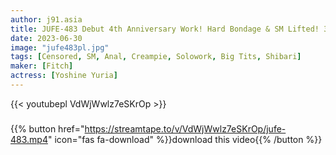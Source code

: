 ```yaml
---
author: j91.asia
title: JUFE-483 Debut 4th Anniversary Work! Hard Bondage & SM Lifted! 3 Hole Penetration Fuck That Busty Secretary Falls Masochistic
date: 2023-06-30
image: "jufe483pl.jpg"
tags: [Censored, SM, Anal, Creampie, Solowork, Big Tits, Shibari]
maker: [Fitch]
actress: [Yoshine Yuria]
---
```



{{< youtubepl VdWjWwlz7eSKrOp >}}
###

{{% button href="https://streamtape.to/v/VdWjWwlz7eSKrOp/jufe-483.mp4" icon="fas fa-download" %}}download this video{{% /button %}}

